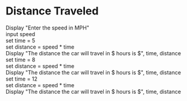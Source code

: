 # Distance Traveled  
Display "Enter the speed in MPH"  
input speed  
set time = 5  
set distance = speed * time  
Display "The distance the car will travel in $ hours is $", time, distance  
set time = 8  
set distance = speed * time  
Display "The distance the car will travel in $ hours is $", time, distance  
set time = 12  
set distance = speed * time  
Display "The distance the car will travel in $ hours is $", time, distance 



